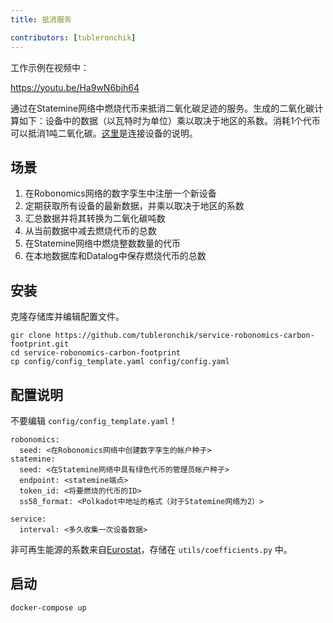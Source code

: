 ```yaml
---
title: 抵消服务

contributors: [tubleronchik]
---
```


工作示例在视频中：

https://youtu.be/Ha9wN6bjh64

通过在Statemine网络中燃烧代币来抵消二氧化碳足迹的服务。生成的二氧化碳计算如下：设备中的数据（以瓦特时为单位）乘以取决于地区的系数。消耗1个代币可以抵消1吨二氧化碳。[这里](/docs/carbon-footprint-sensor)是连接设备的说明。

## 场景

1. 在Robonomics网络的数字孪生中注册一个新设备
2. 定期获取所有设备的最新数据，并乘以取决于地区的系数
3. 汇总数据并将其转换为二氧化碳吨数
4. 从当前数据中减去燃烧代币的总数
5. 在Statemine网络中燃烧整数数量的代币
6. 在本地数据库和Datalog中保存燃烧代币的总数

## 安装

克隆存储库并编辑配置文件。

```
gir clone https://github.com/tubleronchik/service-robonomics-carbon-footprint.git
cd service-robonomics-carbon-footprint
cp config/config_template.yaml config/config.yaml 
```

## 配置说明

不要编辑 `config/config_template.yaml`！

```
robonomics:
  seed: <在Robonomics网络中创建数字孪生的帐户种子>
statemine:
  seed: <在Statemine网络中具有绿色代币的管理员帐户种子>
  endpoint: <statemine端点>
  token_id: <将要燃烧的代币的ID>
  ss58_format: <Polkadot中地址的格式（对于Statemine网络为2）>

service:
  interval: <多久收集一次设备数据>
```

非可再生能源的系数来自[Eurostat](https://ec.europa.eu/eurostat/statistics-explained/index.php?title=File:Renewable_energy_2020_infographic_18-01-2022.jpg)，存储在 `utils/coefficients.py` 中。

## 启动

```
docker-compose up
```